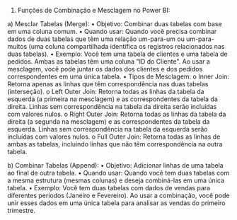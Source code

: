 1. Funções de Combinação e Mesclagem no Power BI:
   
a) Mesclar Tabelas (Merge):
•	Objetivo: Combinar duas tabelas com base em uma coluna comum.
•	Quando usar: Quando você precisa combinar dados de duas tabelas que têm uma relação um-para-um ou um-para-muitos (uma coluna compartilhada identifica os registros relacionados nas duas tabelas).
•	Exemplo: Você tem uma tabela de clientes e uma tabela de pedidos. Ambas as tabelas têm uma coluna "ID do Cliente". Ao usar a mesclagem, você pode juntar os dados dos clientes e dos pedidos correspondentes em uma única tabela.
•	Tipos de Mesclagem:
o	Inner Join: Retorna apenas as linhas que têm correspondência nas duas tabelas (interseção).
o	Left Outer Join: Retorna todas as linhas da tabela da esquerda (a primeira na mesclagem) e as correspondentes da tabela da direita. Linhas sem correspondência na tabela da direita serão incluídas com valores nulos.
o	Right Outer Join: Retorna todas as linhas da tabela da direita (a segunda na mesclagem) e as correspondentes da tabela da esquerda. Linhas sem correspondência na tabela da esquerda serão incluídas com valores nulos.
o	Full Outer Join: Retorna todas as linhas de ambas as tabelas, incluindo linhas que não têm correspondência na outra tabela.

b) Combinar Tabelas (Append):
•	Objetivo: Adicionar linhas de uma tabela ao final de outra tabela.
•	Quando usar: Quando você tem duas tabelas com a mesma estrutura (mesmas colunas) e deseja combiná-las em uma única tabela.
•	Exemplo: Você tem duas tabelas com dados de vendas para diferentes períodos (Janeiro e Fevereiro). Ao usar a combinação, você pode unir esses dados em uma única tabela para analisar as vendas do primeiro trimestre.

